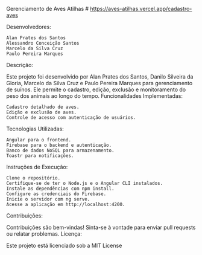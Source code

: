 Gerenciamento de Aves Atilhas # https://aves-atilhas.vercel.app/cadastro-aves


Desenvolvedores:


    Alan Prates dos Santos
    Alessandro Conceição Santos
    Marcelo da Silva Cruz
    Paulo Pereira Marques
    

Descrição:

Este projeto foi desenvolvido por Alan Prates dos Santos, Danilo Silveira da Gloria, Marcelo da Silva Cruz e Paulo Pereira Marques para gerenciamento de suínos. Ele permite o cadastro, edição, exclusão e monitoramento do peso dos animais ao longo do tempo.
Funcionalidades Implementadas:

    Cadastro detalhado de aves.
    Edição e exclusão de aves.
    Controle de acesso com autenticação de usuários.

Tecnologias Utilizadas:

    Angular para o frontend.
    Firebase para o backend e autenticação.
    Banco de dados NoSQL para armazenamento.
    Toastr para notificações.

Instruções de Execução:

    Clone o repositório.
    Certifique-se de ter o Node.js e o Angular CLI instalados.
    Instale as dependências com npm install.
    Configure as credenciais do Firebase.
    Inicie o servidor com ng serve.
    Acesse a aplicação em http://localhost:4200.

Contribuições:

Contribuições são bem-vindas! Sinta-se à vontade para enviar pull requests ou relatar problemas.
Licença:

Este projeto está licenciado sob a MIT License

